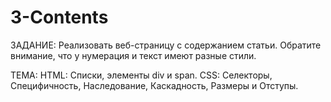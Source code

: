 # 3-Contents
ЗАДАНИЕ: Реализовать веб-страницу с содержанием статьи. Обратите внимание, что у нумерация и текст имеют разные стили. 

ТЕМА: HTML: Списки, элементы div и span. CSS: Селекторы, Специфичность, Наследование, Каскадность, Размеры и Отступы.
